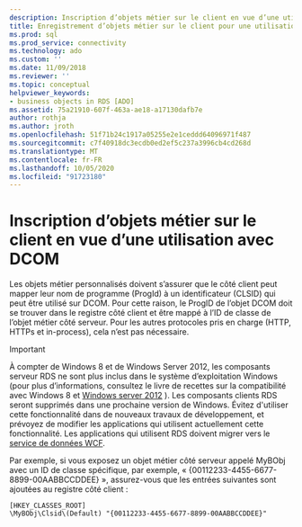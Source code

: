 ```yaml
---
description: Inscription d’objets métier sur le client en vue d’une utilisation avec DCOM
title: Enregistrement d’objets métier sur le client pour une utilisation avec DCOM | Microsoft Docs
ms.prod: sql
ms.prod_service: connectivity
ms.technology: ado
ms.custom: ''
ms.date: 11/09/2018
ms.reviewer: ''
ms.topic: conceptual
helpviewer_keywords:
- business objects in RDS [ADO]
ms.assetid: 75a21910-607f-463a-ae18-a17130dafb7e
author: rothja
ms.author: jroth
ms.openlocfilehash: 51f71b24c1917a05255e2e1ceddd64096971f487
ms.sourcegitcommit: c7f40918dc3ecdb0ed2ef5c237a3996cb4cd268d
ms.translationtype: MT
ms.contentlocale: fr-FR
ms.lasthandoff: 10/05/2020
ms.locfileid: "91723180"
---
```

# <a name="registering-business-objects-on-the-client-for-use-with-dcom"></a>Inscription d’objets métier sur le client en vue d’une utilisation avec DCOM
Les objets métier personnalisés doivent s’assurer que le côté client peut mapper leur nom de programme (ProgId) à un identificateur (CLSID) qui peut être utilisé sur DCOM. Pour cette raison, le ProgID de l’objet DCOM doit se trouver dans le registre côté client et être mappé à l’ID de classe de l’objet métier côté serveur. Pour les autres protocoles pris en charge (HTTP, HTTPs et in-process), cela n’est pas nécessaire.  
  
> [!IMPORTANT]
>  À compter de Windows 8 et de Windows Server 2012, les composants serveur RDS ne sont plus inclus dans le système d’exploitation Windows (pour plus d’informations, consultez le livre de recettes sur la compatibilité avec Windows 8 et [Windows server 2012](https://www.microsoft.com/download/details.aspx?id=27416) ). Les composants clients RDS seront supprimés dans une prochaine version de Windows. Évitez d'utiliser cette fonctionnalité dans de nouveaux travaux de développement, et prévoyez de modifier les applications qui utilisent actuellement cette fonctionnalité. Les applications qui utilisent RDS doivent migrer vers le [service de données WCF](/dotnet/framework/wcf/).  
  
 Par exemple, si vous exposez un objet métier côté serveur appelé MyBObj avec un ID de classe spécifique, par exemple, « {00112233-4455-6677-8899-00AABBCCDDEE} », assurez-vous que les entrées suivantes sont ajoutées au registre côté client :  
  
```console
[HKEY_CLASSES_ROOT]  
\MyBObj\Clsid\(Default) "{00112233-4455-6677-8899-00AABBCCDDEE}"  
```